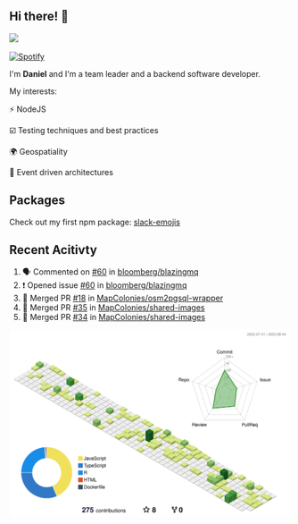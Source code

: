 ## Hi there! 👋

<p>
  <img src="https://github-readme-stats.vercel.app/api?username=syncush&theme=tokyonight">
</p>

[![Spotify](https://novatorem-rust.vercel.app/api/spotify)](https://open.spotify.com/user/syncush)

I'm **Daniel** and I'm a team leader and a backend software developer.

My interests:

⚡ NodeJS

☑️ Testing techniques and best practices

🌍 Geospatiality

🧠 Event driven architectures

## Packages
Check out my first npm package: [slack-emojis](https://www.npmjs.com/package/slack-emojis)

## Recent Acitivty
<!--START_SECTION:activity-->
1. 🗣 Commented on [#60](https://github.com/bloomberg/blazingmq/issues/60#issuecomment-1665163847) in [bloomberg/blazingmq](https://github.com/bloomberg/blazingmq)
2. ❗ Opened issue [#60](https://github.com/bloomberg/blazingmq/issues/60) in [bloomberg/blazingmq](https://github.com/bloomberg/blazingmq)
3. 🎉 Merged PR [#18](https://github.com/MapColonies/osm2pgsql-wrapper/pull/18) in [MapColonies/osm2pgsql-wrapper](https://github.com/MapColonies/osm2pgsql-wrapper)
4. 🎉 Merged PR [#35](https://github.com/MapColonies/shared-images/pull/35) in [MapColonies/shared-images](https://github.com/MapColonies/shared-images)
5. 🎉 Merged PR [#34](https://github.com/MapColonies/shared-images/pull/34) in [MapColonies/shared-images](https://github.com/MapColonies/shared-images)
<!--END_SECTION:activity-->

![contrib](./profile-3d-contrib/profile-green-animate.svg)
